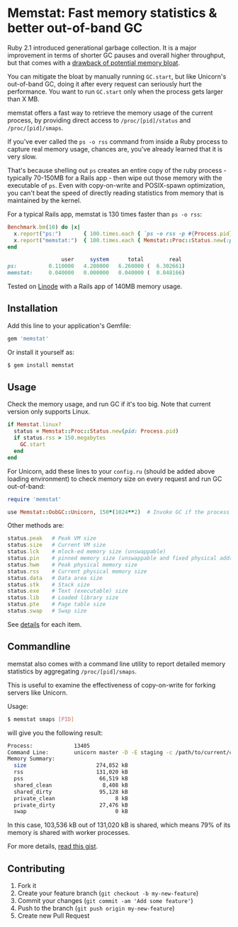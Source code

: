 # Memstat: Fast memory statistics & better out-of-band GC

Ruby 2.1 introduced generational garbage collection. It is a major improvement in terms of shorter GC pauses and overall higher throughput, but that comes with a [drawback of potential memory bloat](http://www.omniref.com/blog/blog/2014/03/27/ruby-garbage-collection-still-not-ready-for-production/).

You can mitigate the bloat by manually running `GC.start`, but like Unicorn's out-of-band GC, doing it after every request can seriously hurt the performance. You want to run `GC.start` only when the process gets larger than X MB.

memstat offers a fast way to retrieve the memory usage of the current process, by providing direct access to `/proc/[pid]/status` and `/proc/[pid]/smaps`.

If you've ever called the `ps -o rss` command from inside a Ruby process to capture real memory usage, chances are, you've already learned that it is very slow.

That's because shelling out `ps` creates an entire copy of the ruby process - typically 70-150MB for a Rails app - then wipe out those memory with the executable of `ps`. Even with copy-on-write and POSIX-spawn optimization, you can't beat the speed of directly reading statistics from memory that is maintained by the kernel.

For a typical Rails app, memstat is 130 times faster than `ps -o rss`:

```ruby
Benchmark.bm(10) do |x|
  x.report("ps:")       { 100.times.each { `ps -o rss -p #{Process.pid}`.strip.to_i } }
  x.report("memstat:")  { 100.times.each { Memstat::Proc::Status.new(:pid => Process.pid).rss } }
end

                 user     system      total        real
ps:          0.110000   4.280000   6.260000 (  6.302661)
memstat:     0.040000   0.000000   0.040000 (  0.048166)
```

Tested on [Linode](https://www.linode.com) with a Rails app of 140MB memory usage.

## Installation

Add this line to your application's Gemfile:

```ruby
gem 'memstat'
```

Or install it yourself as:

```sh
$ gem install memstat
```

## Usage

Check the memory usage, and run GC if it's too big. Note that current version only supports Linux.

```ruby
if Memstat.linux?
  status = Memstat::Proc::Status.new(pid: Process.pid)
  if status.rss > 150.megabytes
    GC.start
  end
end
```

For Unicorn, add these lines to your `config.ru` (should be added above loading environment) to check memory size on every request and run GC out-of-band:

```ruby
require 'memstat'

use Memstat::OobGC::Unicorn, 150*(1024**2)  # Invoke GC if the process is bigger than 150MB
```

Other methods are:

```ruby
status.peak   # Peak VM size
status.size   # Current VM size
status.lck    # mlock-ed memory size (unswappable)
status.pin    # pinned memory size (unswappable and fixed physical address)
status.hwm    # Peak physical memory size
status.rss    # Current physical memory size
status.data   # Data area size
status.stk    # Stack size
status.exe    # Text (executable) size
status.lib    # Loaded library size
status.pte    # Page table size
status.swap   # Swap size
```

See [details](http://ewx.livejournal.com/579283.html) for each item.

## Commandline

memstat also comes with a command line utility to report detailed memory statistics by aggregating `/proc/[pid]/smaps`.

This is useful to examine the effectiveness of copy-on-write for forking servers like Unicorn.

Usage:

```sh
$ memstat smaps [PID]
```

will give you the following result:

```sh
Process:             13405
Command Line:        unicorn master -D -E staging -c /path/to/current/config/unicorn.rb
Memory Summary:
  size                      274,852 kB
  rss                       131,020 kB
  pss                        66,519 kB
  shared_clean                8,408 kB
  shared_dirty               95,128 kB
  private_clean                   8 kB
  private_dirty              27,476 kB
  swap                            0 kB
```

In this case, 103,536 kB out of 131,020 kB is shared, which means 79% of its memory is shared with worker processes.

For more details, [read this gist](https://gist.github.com/kenn/5105175).

## Contributing

1. Fork it
2. Create your feature branch (`git checkout -b my-new-feature`)
3. Commit your changes (`git commit -am 'Add some feature'`)
4. Push to the branch (`git push origin my-new-feature`)
5. Create new Pull Request

